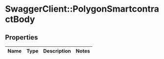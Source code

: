 # SwaggerClient::PolygonSmartcontractBody

## Properties
Name | Type | Description | Notes
------------ | ------------- | ------------- | -------------

